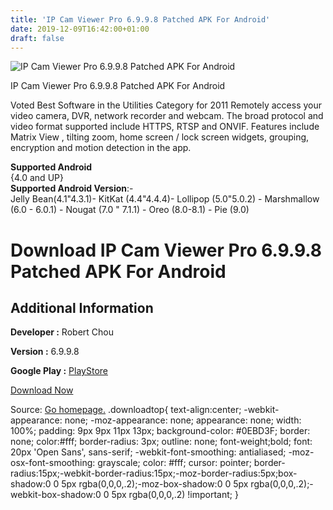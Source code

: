 ```yaml
---
title: 'IP Cam Viewer Pro 6.9.9.8 Patched APK For Android'
date: 2019-12-09T16:42:00+01:00
draft: false
---
```


![IP Cam Viewer Pro 6.9.9.8 Patched APK For Android](https://i0.wp.com/apkhome.net/wp-content/uploads/2019/12/IP-Cam-Viewer-Pro-6.9.9.8-Patched.png "IP Cam Viewer Pro 6.9.9.8 Patched APK For Android")

  

IP Cam Viewer Pro 6.9.9.8 Patched APK For Android

Voted Best Software in the Utilities Category for 2011 Remotely access your video camera, DVR, network recorder and webcam. The broad protocol and video format supported include HTTPS, RTSP and ONVIF. Features include Matrix View , tilting zoom, home screen / lock screen widgets, grouping, encryption and motion detection in the app.

**Supported Android**  
{4.0 and UP}  
**Supported Android Version**:-  
Jelly Bean(4.1"4.3.1)- KitKat (4.4"4.4.4)- Lollipop (5.0"5.0.2) - Marshmallow (6.0 - 6.0.1) - Nougat (7.0 " 7.1.1) - Oreo (8.0-8.1) - Pie (9.0)

Download IP Cam Viewer Pro 6.9.9.8 Patched APK For Android
==========================================================

Additional Information
----------------------

**Developer :** Robert Chou

**Version :** 6.9.9.8

**Google Play :** [PlayStore](https://play.google.com/store/apps/details?id=com.rcreations.WebCamViewerPaid)

  

[Download Now](https://store4app.co/post/ip-cam-viewer-pro-6-9-9-8-patched-apk-for-android_1575905015)

  
Source: [Go homepage.](https://store4app.co/post/ip-cam-viewer-pro-6-9-9-8-patched-apk-for-android_1575905015) .downloadtop{ text-align:center; -webkit-appearance: none; -moz-appearance: none; appearance: none; width: 100%; padding: 9px 9px 11px 13px; background-color: #0EBD3F; border: none; color:#fff; border-radius: 3px; outline: none; font-weight;bold; font: 20px 'Open Sans', sans-serif; -webkit-font-smoothing: antialiased; -moz-osx-font-smoothing: grayscale; color: #fff; cursor: pointer; border-radius:15px;-webkit-border-radius:15px;-moz-border-radius:5px;box-shadow:0 0 5px rgba(0,0,0,.2);-moz-box-shadow:0 0 5px rgba(0,0,0,.2);-webkit-box-shadow:0 0 5px rgba(0,0,0,.2) !important; }